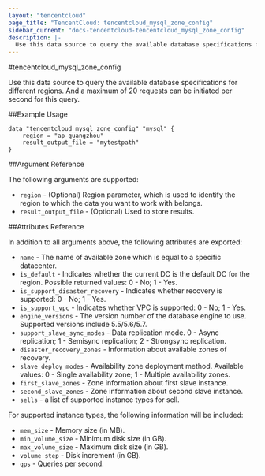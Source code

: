 ```yaml
---
layout: "tencentcloud"
page_title: "TencentCloud: tencentcloud_mysql_zone_config"
sidebar_current: "docs-tencentcloud-tencentcloud_mysql_zone_config"
description: |-
  Use this data source to query the available database specifications for different regions. And a maximum of 20 requests can be initiated per second for this query.
---
```


#tencentcloud_mysql_zone_config

Use this data source to query the available database specifications for different regions. And a maximum of 20 requests can be initiated per second for this query.

##Example Usage
```
data "tencentcloud_mysql_zone_config" "mysql" {
    region = "ap-guangzhou"
    result_output_file = "mytestpath" 
}
```
##Argument Reference

The following arguments are supported:

- `region` - (Optional) Region parameter, which is used to identify the region to which the data you want to work with belongs. 
- `result_output_file` - (Optional) Used to store results.

##Attributes Reference

In addition to all arguments above, the following attributes are exported:

- `name` - The name of available zone which is equal to a specific datacenter.
- `is_default` - Indicates whether the current DC is the default DC for the region. Possible returned values: 0 - No; 1 - Yes.
- `is_support_disaster_recovery` - Indicates whether recovery is supported: 0 - No; 1 - Yes.  
- `is_support_vpc` - Indicates whether VPC is supported: 0 - No; 1 - Yes.
- `engine_versions` - The version number of the database engine to use. Supported versions include 5.5/5.6/5.7.
- `support_slave_sync_modes` - Data replication mode. 0 - Async replication; 1 - Semisync replication; 2 - Strongsync replication.
- `disaster_recovery_zones` - Information about available zones of recovery.
- `slave_deploy_modes` - Availability zone deployment method. Available values: 0 - Single availability zone; 1 - Multiple availability zones.
- `first_slave_zones` - Zone information about first slave instance.
- `second_slave_zones` - Zone information about second slave instance.
- `sells` - a list of supported instance types for sell.  


For supported instance types, the following information will be included:

- `mem_size` - Memory size (in MB).
- `min_volume_size` - Minimum disk size (in GB).
- `max_volume_size` - Maximum disk size (in GB).
- `volume_step` - Disk increment (in GB).
- `qps` - Queries per second.
